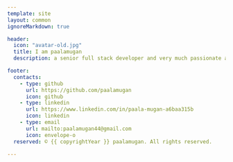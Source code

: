 ```yaml
---
template: site
layout: common
ignoreMarkdown: true

header:
  icon: "avatar-old.jpg"
  title: I am paalamugan
  description: a senior full stack developer and very much passionate and interesting about any coding language.

footer:
  contacts:
    - type: github
      url: https://github.com/paalamugan
      icon: github
    - type: linkedin
      url: https://www.linkedin.com/in/paala-mugan-a6baa315b
      icon: linkedin
    - type: email
      url: mailto:paalamugan44@gmail.com
      icon: envelope-o
  reserved: © {{ copyrightYear }} paalamugan. All rights reserved.

---
```

